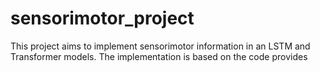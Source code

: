 # sensorimotor_project
This project aims to implement sensorimotor information in an LSTM and Transformer models. The implementation is based on the code provides
